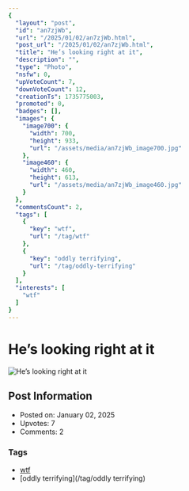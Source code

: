 ```yaml
---
{
  "layout": "post",
  "id": "an7zjWb",
  "url": "/2025/01/02/an7zjWb.html",
  "post_url": "/2025/01/02/an7zjWb.html",
  "title": "He’s looking right at it",
  "description": "",
  "type": "Photo",
  "nsfw": 0,
  "upVoteCount": 7,
  "downVoteCount": 12,
  "creationTs": 1735775003,
  "promoted": 0,
  "badges": [],
  "images": {
    "image700": {
      "width": 700,
      "height": 933,
      "url": "/assets/media/an7zjWb_image700.jpg"
    },
    "image460": {
      "width": 460,
      "height": 613,
      "url": "/assets/media/an7zjWb_image460.jpg"
    }
  },
  "commentsCount": 2,
  "tags": [
    {
      "key": "wtf",
      "url": "/tag/wtf"
    },
    {
      "key": "oddly terrifying",
      "url": "/tag/oddly-terrifying"
    }
  ],
  "interests": [
    "wtf"
  ]
}
---
```


# He’s looking right at it

![He’s looking right at it](/assets/media/an7zjWb_image700.jpg)

## Post Information

- Posted on: January 02, 2025
- Upvotes: 7
- Comments: 2

### Tags

- [wtf](/tag/wtf)
- [oddly terrifying](/tag/oddly terrifying)
